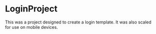 # LoginProject
This was a project designed to create a login template.  It was also scaled for use on mobile devices.
